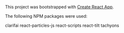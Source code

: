 This project was bootstrapped with [Create React App](https://github.com/facebook/create-react-app).

The following NPM packages were used:

clarifai
react-particles-js
react-scripts
react-tilt
tachyons
